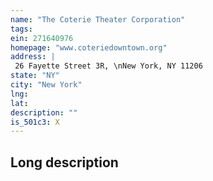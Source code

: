 ```yaml
---
name: "The Coterie Theater Corporation"
tags:
ein: 271640976
homepage: "www.coteriedowntown.org"
address: |
 26 Fayette Street 3R, \nNew York, NY 11206
state: "NY"
city: "New York"
lng: 
lat: 
description: ""
is_501c3: X
---
```


## Long description


